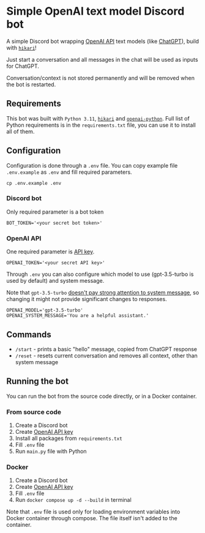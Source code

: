 # Simple OpenAI text model Discord bot

A simple Discord bot wrapping [OpenAI API](https://openai.com/blog/openai-api/) text models (like [ChatGPT](https://openai.com/blog/chatgpt)), build with [`hikari`](https://github.com/hikari-py/hikari)!

Just start a conversation and all messages in the chat will be used as inputs for ChatGPT.

Conversation/context is not stored permanently and will be removed when the bot is restarted.



## Requirements

This bot was built with `Python 3.11`, [`hikari`](https://github.com/hikari-py/hikari) and [`openai-python`](https://github.com/openai/openai-python).
Full list of Python requirements is in the `requirements.txt` file, you can use it to install all of them.



## Configuration

Configuration is done through a `.env` file. You can copy example file `.env.example` as `.env` and fill required parameters.

```commandline
cp .env.example .env
```


### Discord bot

Only required parameter is a bot token

```dotenv
BOT_TOKEN='<your secret bot token>'
```


### OpenAI API

One required parameter is [API key](https://platform.openai.com/account/api-keys).

```dotenv
OPENAI_TOKEN='<your secret API key>'
```

Through `.env` you can also configure which model to use (gpt-3.5-turbo is used by default) and system message.

Note that `gpt-3.5-turbo` [doesn't pay strong attention to system message](https://platform.openai.com/docs/guides/chat/instructing-chat-models), so changing it might not provide significant changes to responses.

```dotenv
OPENAI_MODEL='gpt-3.5-turbo'
OPENAI_SYSTEM_MESSAGE='You are a helpful assistant.'
```


## Commands

* `/start` - prints a basic "hello" message, copied from ChatGPT response
* `/reset` - resets current conversation and removes all context, other than system message



## Running the bot

You can run the bot from the source code directly, or in a Docker container.


### From source code

1. Create a Discord bot
2. Create [OpenAI API key](https://platform.openai.com/account/api-keys)
3. Install all packages from `requirements.txt`
4. Fill `.env` file
5. Run `main.py` file with Python


### Docker

1. Create a Discord bot
2. Create [OpenAI API key](https://platform.openai.com/account/api-keys)
3. Fill `.env` file
4. Run `docker compose up -d --build` in terminal

Note that `.env` file is used only for loading environment variables into Docker container through compose.
The file itself isn't added to the container.

